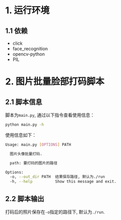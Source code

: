 # 1. 运行环境

## 1.1 依赖

- click
- face_recognition
- opencv-python
- PIL

# 2. 图片批量脸部打码脚本

## 2.1 脚本信息

脚本为`main.py`, 通过以下指令查看使用信息：

```bash
python main.py -h
```

使用信息如下：

```bash
Usage: main.py [OPTIONS] PATH

  图片头像批量打码.

  path: 要打码的图片的路径

Options:
  -o, --out_dir PATH  结果保存路径, 默认为./run
  -h, --help          Show this message and exit.
```

## 2.2 脚本输出

打码后的照片保存在`-o`指定的路径下, 默认为`./run`.